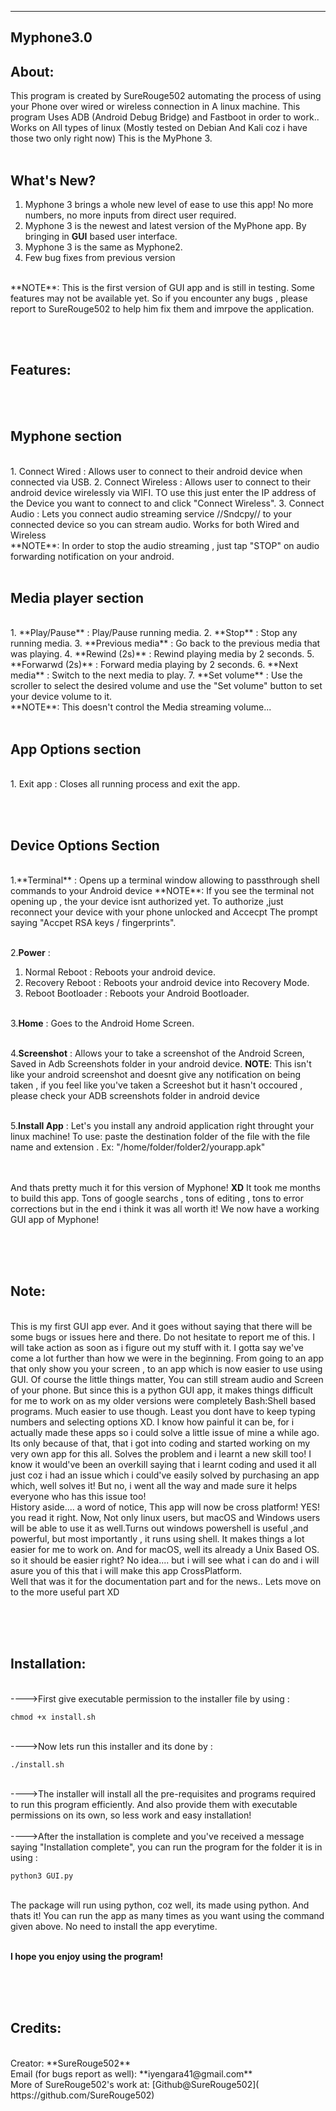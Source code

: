 ------------------------------------------------------------------------------------------------------------------------------------------------------------------------------------------------------------------------------------------------------------------------------------------------------------------------------------------
Myphone3.0
----------



About:
------
This program is created by SureRouge502 automating the process of using your Phone over wired or wireless connection in
A linux machine. This program Uses ADB (Android Debug Bridge) and Fastboot in order to work..
Works on All types of linux (Mostly tested on Debian And Kali coz i have those two only right now)
This is the MyPhone 3.<br/><br/>

What's New?
-----------
1. Myphone 3 brings a whole new level of ease to use this app! No more numbers, no more inputs from direct user required.
2. Myphone 3 is the newest and latest version of the MyPhone app. By bringing in **GUI** based user interface.
3. Myphone 3 is the same as Myphone2.
4. Few bug fixes from previous version
<br/>
**NOTE**: This is the first version of GUI app and is still in testing. Some features may not be available yet. So if you encounter any bugs , please report to SureRouge502 to help him fix them and imrpove the application.

<br/><br/>


Features:
---------
<br/><br/>


Myphone section
---------------
<br/>
1. Connect Wired : Allows user to connect to their android device when connected via USB.
2. Connect Wireless : Allows user to connect to their android device wirelessly via WIFI. TO use this just enter the IP address of the Device you want to connect to and click "Connect Wireless".
3. Connect Audio : Lets you connect audio streaming service //Sndcpy// to your connected device so you can stream audio. Works for both Wired and Wireless
<br/>
**NOTE**: In order to stop the audio streaming , just tap "STOP" on audio forwarding notification on your android.
<br/><br/>



Media player section
--------------------
<br/>
1. **Play/Pause** : Play/Pause running media.
2. **Stop** : Stop any running media.
3. **Previous media** : Go back to the previous media that was playing.
4. **Rewind (2s)** : Rewind playing media by 2 seconds.
5. **Forwarwd (2s)** : Forward media playing by 2 seconds.
6. **Next media** : Switch to the next media to play.
7. **Set volume** : Use the scroller to select the desired volume and use the "Set volume" button to set your device volume to it.
<br/>
**NOTE**: This doesn't control the Media streaming volume...
<br/><br/>



App Options section
-------------------
<br/>
   1. Exit app : Closes all running process and exit the app.

<br/><br/>


Device Options Section 
----------------------
<br/>
1.**Terminal** : Opens up a terminal window allowing to passthrough shell commands to your Android device
**NOTE**: If you see the terminal not opening up , the your device isnt authorized yet. To authorize ,just reconnect your device with your phone unlocked and Accecpt The prompt saying "Accpet RSA keys / fingerprints".
<br/><br/>

2.**Power** : 
  1. Normal Reboot : Reboots your android device.
  2. Recovery Reboot : Reboots your android device into Recovery Mode.
  3. Reboot Bootloader : Reboots your Android Bootloader.
<br/><br/>

3.**Home** : Goes to the Android Home Screen.
<br/><br/>

4.**Screenshot** : Allows your to take a screenshot of the Android Screen, Saved in Adb Screenshots folder in your android device.
**NOTE**: This isn't like your android screenshot and doesnt give any notification on being taken , if you feel like you've taken a Screeshot but it hasn't occoured , please check your ADB screenshots folder in android device
<br/><br/>

5.**Install App** : Let's you install any android application right throught your linux machine! 
To use: paste the destination folder of the file with the file name and extension . Ex: "/home/folder/folder2/yourapp.apk"
<br/><br/>
<br/>

And thats pretty much it for this version of Myphone! **XD**
It took me months to build this app. Tons of google searchs , tons of editing , tons to error corrections but in the end i think it was all worth it!
We now have a working GUI app of Myphone!

<br/><br/><br/>


Note:
-----
<br/>
This is my first GUI app ever. And it goes without saying that there will be some bugs or issues here and there.
Do not hesitate to report me of this. I will take action as soon as i figure out my stuff with it. I gotta say we've come a lot further than how we were in 
the beginning. From going to an app that only show you your screen , to an app which is now easier to use using GUI. Of course the little things matter,
You can still stream audio and Screen of your phone. But since this is a python GUI app, it makes things difficult for me to work on as my older versions 
were completely Bash:Shell based programs. Much easier to use though. Least you dont have to keep typing numbers and selecting options XD. I know how painful
it can be, for i actually made these apps so i could solve a little issue of mine a while ago. Its only because of that, that i got into coding and started 
working on my very own app for this all. Solves the problem and i learnt a new skill too! I know it would've been an overkill saying that i learnt coding
and used it all just coz i had an issue which i could've easily solved by purchasing an app which, well solves it! But no, i went all the way and made sure it
helps everyone who has this issue too!
<br/>
History aside.... 
a word of notice, This app will now be cross platform!
YES! you read it right. Now, Not only linux users, but macOS and Windows users will be able to use it as well.Turns out windows powershell is useful ,and
powerful, but most importantly , it runs using shell. It makes things a lot easier for me to work on. And for macOS, well its already a Unix Based OS. so
it should be easier right? No idea.... but i will see what i can do and i will asure you of this that i will make this app CrossPlatform.
<br/>
Well that was it for the documentation part and for the news.. Lets move on to the more useful part XD

<br/><br/><br/>



Installation:
-------------
<br/>
---->First give executable permission to the installer file by using :

    chmod +x install.sh
<br/>
---->Now lets run this installer and its done by :

    ./install.sh
<br/>
---->The installer will install all the pre-requisites and programs required to run this program efficiently. And also provide them with executable permissions
on its own, so less work and easy installation!
<br/><br/>
---->After the installation is complete and you've received a message saying "Installation complete", you can run the program for the folder it is in using :

    python3 GUI.py
<br/>
The package will run using python, coz well, its made using python. And thats it! You can run the app as many times as you want using the command given above.
No need to install the app everytime.
<br/><br/>

**I hope you enjoy using the program!**

<br/><br/><br/>


Credits:
--------
<br/>
Creator: **SureRouge502** <br />
Email (for bugs report as well): **iyengara41@gmail.com** <br />
More of SureRouge502's work at: [Github@SureRouge502]( https://github.com/SureRouge502)


